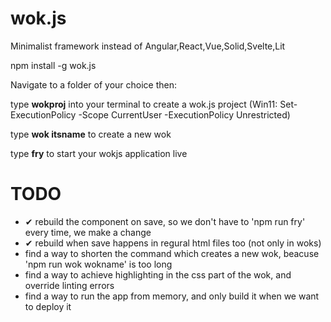 # wok.js                                   
              
Minimalist framework instead of Angular,React,Vue,Solid,Svelte,Lit

npm install -g wok.js

Navigate to a folder of your choice then:

type    **wokproj**                  into your terminal to create a wok.js project (Win11: Set-ExecutionPolicy -Scope CurrentUser -ExecutionPolicy Unrestricted)

type    **wok itsname**      to create a new wok

type    **fry**              to start your wokjs application live


# TODO
- ✔ rebuild the component on save, so we don't have to 'npm run fry' every time, we make a change 
- ✔ rebuild when save happens in regural html files too (not only in woks) 
- find a way to shorten the command which creates a new wok, beacuse 'npm run wok wokname' is too long 
- find a way to achieve highlighting in the css part of the wok, and override linting errors
- find a way to run the app from memory, and only build it when we want to deploy it

